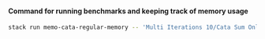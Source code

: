 
#### Command for running benchmarks and keeping track of memory usage
```bash
stack run memo-cata-regular-memory -- 'Multi Iterations 10/Cata Sum Only Empty Cache/10000' +RTS -t --machine-readable 2> test1.txt
```